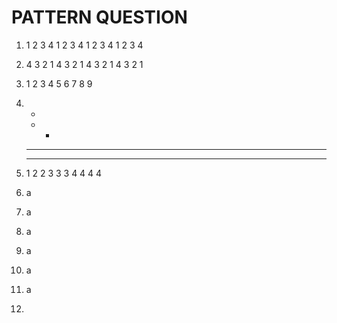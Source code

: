 # PATTERN QUESTION

1)  1 2 3 4
    1 2 3 4
    1 2 3 4
    1 2 3 4

2)  4 3 2 1
    4 3 2 1
    4 3 2 1
    4 3 2 1
    
3)  1 2 3
    4 5 6
    7 8 9
    
4)  *
    * *
    * * *
    * * * *
    
5)  1
    2 2
    3 3 3
    4 4 4 4
    
6) a
7) a
8) a
9) a
10) a
11) a
12) 
